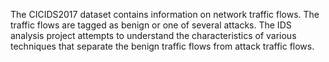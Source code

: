 The CICIDS2017 dataset contains information on network traffic flows. The 
traffic flows are tagged as benign or one of several attacks. The IDS
analysis project attempts to understand the characteristics of various techniques 
that separate the benign traffic flows from attack traffic flows.
